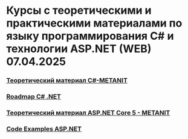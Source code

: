 # Курсы с теоретическими и практическими материалами по языку программирования C# и технологии ASP.NET (WEB) 07.04.2025

### [Теоретический материал C#-METANIT](https://metanit.com/sharp/tutorial/1.1.php)
### [Roadmap C# .NET](https://github.com/milanm/DotNet-Developer-Roadmap/tree/main)
### [Теоретический материал ASP.NET Core 5 - METANIT](https://metanit.com/sharp/aspnet5/)
### [Code Examples ASP.NET](https://github.com/andrewlock/asp-dot-net-core-in-action-3e)
